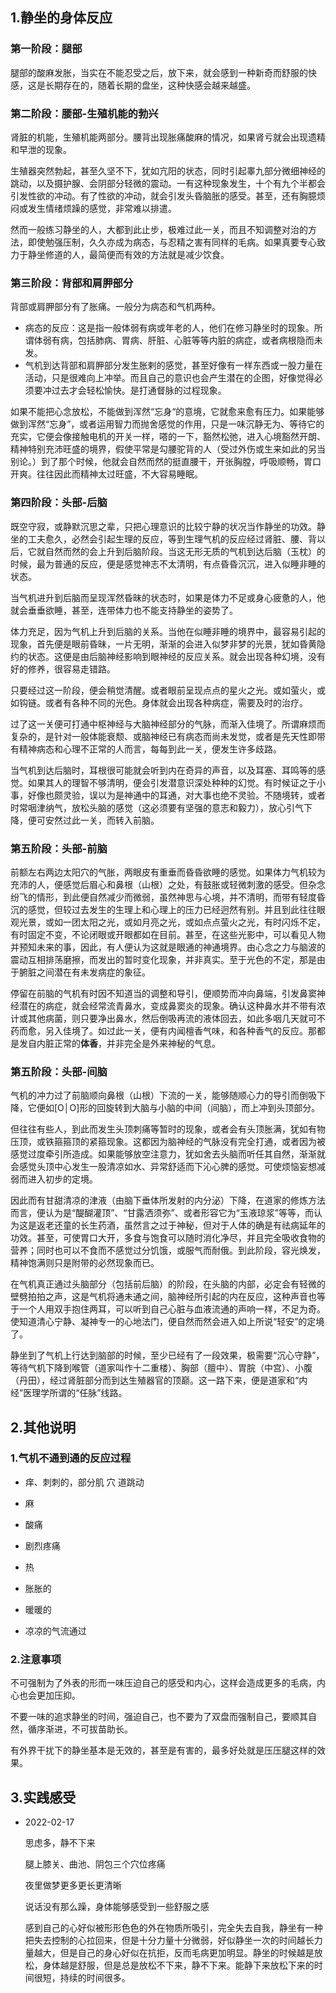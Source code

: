 ## 1.静坐的身体反应

### 第一阶段：腿部

腿部的酸麻发胀，当实在不能忍受之后，放下来，就会感到一种新奇而舒服的快感，这是长期存在的，随着长期的盘坐，这种快感会越来越盛。

### 第二阶段：腰部-生殖机能的勃兴

肾脏的机能，生殖机能两部分。腰背出现胀痛酸麻的情况，如果肾亏就会出现遗精和早泄的现象。

生殖器突然勃起，甚至久坚不下，犹如亢阳的状态，同时引起睾九部分微细神经的跳动，以及摄护腺、会阴部分轻微的震动。一有这种现象发生，十个有九个半都会引发性欲的冲动。有了性欲的冲动，就会引发头昏脑胀的感受。甚至，还有胸臆烦闷或发生情绪烦躁的感觉，非常难以排遣。

然而一般练习静坐的人，大都到此止步，极难过此一关，而且不知调整对治的方法，即使勉强压制，久久亦成为病态，与忍精之害有同样的毛病。如果真要专心致力于静坐修道的人，最简便而有效的方法就是减少饮食。

### 第三阶段：背部和肩胛部分

背部或肩胛部分有了胀痛。一般分为病态和气机两种。

- 病态的反应：这是指一般体弱有病或年老的人，他们在修习静坐时的现象。所谓体弱有病，包括肺病、胃病、肝脏、心脏等等内脏的病症，或者病根隐而未发。
- 气机到达背部和肩胛部分发生胀剌的感觉，甚至好像有一样东西或一股力量在活动，只是很难向上冲举。而且自己的意识也会产生潜在的企图，好像觉得必须要冲过去才会轻松愉快。是打通督脉的过程现象。

如果不能把心念放松，不能做到浑然“忘身“的意境，它就愈来愈有压力。如果能够做到浑然“忘身”，或者运用智力而抛舍感觉的作用，只是一味沉静无为、等待它的充实，它便会像接触电机的开关一样，嗒的一下，豁然松弛，进入心境豁然开朗、精神特别充沛旺盛的境界，假使平常是勾腰驼背的人（受过外伤或生来如此的另当别论。）到了那个时候，他就会自然而然的挺直腰干，开张胸膛，呼吸顺畅，胃口开爽。往往因此而精神太过旺盛，不大容易睡眠。

### 第四阶段：头部-后脑

既空守寂，或静默沉思之辈，只把心理意识的比较宁静的状况当作静坐的功效。静坐的工夫愈久，必然会引起生理的反应，等到生理气机的反应经过肾脏、腰、背以后，它就自然而然的会上升到后脑阶段。当这无形无质的气机到达后脑（玉枕）的时候，最为普通的反应，便是感觉神志不太清明，有点昏昏沉沉，进入似睡非睡的状态。

当气机进升到后脑而呈现浑然昏昧的状态时，如果是体力不足或身心疲惫的人，他就会垂垂欲睡，甚至，连带体力也不能支持静坐的姿势了。

体力充足，因为气机上升到后脑的关系。当他在似睡非睡的境界中，最容易引起的现象，首先便是眼前昏昧，一片无明，渐渐的会进入似梦非梦的光景，犹如昏黄隐约的状态。这便是由后脑神经影响到眼神经的反应关系。就会出现各种幻境，没有好的修养，很容易走错路。

只要经过这一阶段，便会稍觉清醒。或者眼前呈现点点的星火之光。或如萤火，或如钩链。或者有各种不同的光色。身体就会出现各种病症，需要及时的治疗。

过了这一关便可打通中枢神经与大脑神经部分的气脉，而渐入佳境了。所谓麻烦而复杂的，是针对一般体能衰颓、或脑神经已有病态而尚未发觉，或者是先天性即带有精神病态和心理不正常的人而言，每每到此一关，便发生许多歧路。

当气机到达后脑时，耳根很可能就会听到内在奇异的声音，以及耳塞、耳鸣等的感觉。如果其人的理智不够清明，便会引发潜意识深处种种的幻觉。有时候证之于小事，好像也颇灵验，误以为是神通中的耳通，对大事也绝不灵验。不随境转，或者时常咽津纳气，放松头脑的感觉（这必须要有坚强的意志和毅力），放心引气下降，便可安然过此一关，而转入前脑。

### 第五阶段：头部-前脑

前额左右两边太阳穴的气胀，两眼皮有重垂而昏昏欲睡的感觉。如果体力气机较为充沛的人，便感觉后眉心和鼻根（山根）之处，有鼓胀或轻微刺激的感受。但杂念纷飞的情形，到此便自然减少而微弱，虽然神思与心境，并不清明，而带有轻度昏沉的感觉，但较过去发生的生理上和心理上的压力已经迥然有别。并且到此往往眼观光景，或如一团太阳之光，或如月亮之光，或如点点萤火之光，有时闪烁不定，有时固定不变，不论闭眼或开眼都如在目前。甚至，在这些光影中，可以看见人物并预知未来的事，因此，有人便认为这就是眼通的神通境界。由心念之力与脑波的震动互相排荡磨擦，而发出的暂时变化现象，并非真实。至于光色的不定，那是由于腑脏之间潜在有未发病症的象征。

停留在前脑的气机有时因不知道当的调整和导引，便顺势而冲向鼻端，引发鼻窦神经潜在的病症，就会经常流青鼻水，变成鼻窦炎的现象。确认这种鼻水并不带有浓计或其他病菌，则只要净出鼻水，然后倒吸再流的液体回去，如此多咽几天就可不药而愈，另入佳境了。如过此一关，便有内闻檀香气味，和各种香气的反应。那都是发自内脏正常的**体香**，并非完全是外来神秘的气息。

### 第五阶段：头部-间脑

气机的冲力过了前脑顺向鼻根（山根）下流的一关，能够随顺心力的导引而倒吸下降，它便如[O│O]形的回旋转到大脑与小脑的中间（间脑），而上冲到头顶部分。

但往往有些人，到此而发生头顶刺痛等暂时的现象，或者会有头顶胀满，犹如有物压顶，或铁箍箍顶的紧箍现象。这都因为脑神经的气脉没有完全打通，或者因为被感觉过度牵引所造成。如果能够放空注意力，犹如舍去头脑而听任其自然，渐渐就会感觉头顶中心发生一股清凉如水、异常舒适而下沁心脾的感觉。可使烦恼妄想减弱而进入初步的定境。

因此而有甘甜清凉的津液（由脑下垂体所发射的内分泌）下降，在道家的修炼方法而言，便认为是“醍醐灌顶”、“甘露洒须弥”、或者形容它为“玉液琼浆”等等，而认为这是返老还童的长生药酒，虽然言之过于神秘，但对于人体的确是有祛病延年的功效。甚至，可使胃口大开，多食与饱食可以随时消化净尽，并且完全吸收食物的营养；同时也可以不食而不感觉过分饥饿，或服气而耐俄。到此阶段，容光焕发，精神饱满则只是附带的必然现象而已。

在气机真正通过头脑部分（包括前后脑）的阶段，在头脑的内部，必定会有轻微的壁劈拍拍之声，这是气机将通未通之间，脑神经所引起的内在反应，这种声音也等于一个人用双手抱住两耳，可以听到自己心脏与血液流通的声响一样，不足为奇。使知道清心宁静、凝神专一的心地法门，便自然而然会进入如上所说“轻安”的定境了。

静坐到了气机上行达到脑部的时候，至少已经有了一段效果，极需要“沉心守静”，等待气机下降到喉管（道家叫作十二重楼）、胸部（膻中）、胃脘（中宫）、小腹（丹田），经过肾脏部分而到达生殖器官的顶巅。这一路下来，便是道家和“内经”医理学所谓的“任脉”线路。

## 2.其他说明

### 1.气机不通到通的反应过程

- 痒、刺刺的，部分肌 穴 道跳动

- 麻

- 酸痛

- 剧烈疼痛

- 热

- 胀胀的

- 暖暖的

- 凉凉的气流通过

### 2.注意事项

不可强制为了外表的形而一味压迫自己的感受和内心，这样会造成更多的毛病，内心也会更加压抑。

不要一味的追求静坐的时间，强迫自己，也不要为了双盘而强制自己，要顺其自然，循序渐进，不可拔苗助长。

有外界干扰下的静坐基本是无效的，甚至是有害的，最多好处就是压压腿这样的效果。

## 3.实践感受

- 2022-02-17

  思虑多，静不下来

  腿上膝关、曲池、阴包三个穴位疼痛

  夜里做梦更多更长更清晰

  说话没有那么躁，身体能够感受到一些舒服之感

  感到自己的心好似被形形色色的外在物质所吸引，完全失去自我，静坐有一种把失去控制的心拉回来，但是十分力量十分微弱，好似静坐一次的时间越长力量越大，但是自己的身心好似在抗拒，反而毛病更加明显。静坐的时候越是放松，身体越是舒服，但是总是放松不下来，静不下来。能静下来放松下来的时间很短，持续的时间很多。

  

  
